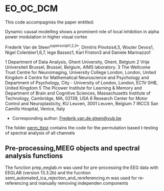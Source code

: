 # EO_OC_DCM
This code accompagnies the paper entitled:

Dynamic causal modelling shows a prominent role of local inhibition in alpha power modulation in higher visual cortex

Frederik Van de Steen<sup>superscript1,2,3*</sup>, Dimitris Pinotsis4,5, Wouter Devos1, Nigel Colenbier1,6,7, Iege Bassez1, Karl Friston3 and Daniele Marinazzo1

1 Department of Data Analysis, Ghent University, Ghent, Belgium
2 Vrije Universiteit Brussel, Brussel, Belgium, AIMS laboratory. 
3 The Wellcome Trust Centre for Neuroimaging, University College London, London, United Kingdom
4 Centre for Mathematical Neuroscience and Psychology and Department of Psychology, City - University of London, London, EC1V 0HB, United Kingdom
5 The Picower Institute for Learning & Memory and Department of Brain and Cognitive Sciences, Massachusetts Institute of Technology, Cambridge, MA, 02139, USA
6 Research Center for Motor Control and Neuroplasticity, KU Leuven, 3001 Leuven, Belgium
7 IRCCS San Camillo Hospital, Venice, Italy
* Corresponding author: Frederik.van.de.steen@vub.be


The folder [perm_ttest](https://github.com/Frederikvdsteen/EO_OC_DCM/tree/main/perm_ttest) contains the code for the 
permutation based t-testing of spectral analysis of all channels

## Pre-processing,MEEG objects and spectral analysis functions
The function prep_eeglab.m was used for pre-processing the EEG data with EEGLAB (version 13.3.2b)
and the fucntion semi_automated_ica_rejection_and_rereferencing.m was used for re-referencing and manually removing independen components

